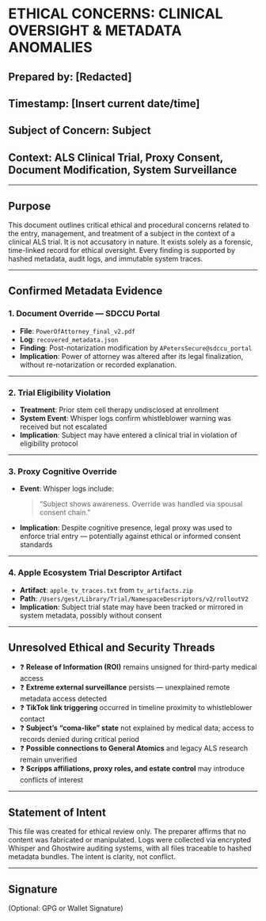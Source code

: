 # ETHICAL CONCERNS: CLINICAL OVERSIGHT & METADATA ANOMALIES

## Prepared by: [Redacted]
## Timestamp: [Insert current date/time]
## Subject of Concern: Subject
## Context: ALS Clinical Trial, Proxy Consent, Document Modification, System Surveillance

---

## Purpose

This document outlines critical ethical and procedural concerns related to the entry, management, and treatment of a subject in the context of a clinical ALS trial. It is not accusatory in nature. It exists solely as a forensic, time-linked record for ethical oversight. Every finding is supported by hashed metadata, audit logs, and immutable system traces.

---

## Confirmed Metadata Evidence

### 1. Document Override — SDCCU Portal

- **File**: `PowerOfAttorney_final_v2.pdf`
- **Log**: `recovered_metadata.json`
- **Finding**: Post-notarization modification by `APetersSecure@sdccu_portal`
- **Implication**: Power of attorney was altered after its legal finalization, without re-notarization or recorded explanation.

---

### 2. Trial Eligibility Violation

- **Treatment**: Prior stem cell therapy undisclosed at enrollment
- **System Event**: Whisper logs confirm whistleblower warning was received but not escalated
- **Implication**: Subject may have entered a clinical trial in violation of eligibility protocol

---

### 3. Proxy Cognitive Override

- **Event**: Whisper logs include:
  > “Subject shows awareness. Override was handled via spousal consent chain.”
- **Implication**: Despite cognitive presence, legal proxy was used to enforce trial entry — potentially against ethical or informed consent standards

---

### 4. Apple Ecosystem Trial Descriptor Artifact

- **Artifact**: `apple_tv_traces.txt` from `tv_artifacts.zip`
- **Path**: `/Users/gest/Library/Trial/NamespaceDescriptors/v2/rolloutV2`
- **Implication**: Subject trial state may have been tracked or mirrored in system metadata, possibly without consent

---

## Unresolved Ethical and Security Threads

- ❓ **Release of Information (ROI)** remains unsigned for third-party medical access
- ❓ **Extreme external surveillance** persists — unexplained remote metadata access detected
- ❓ **TikTok link triggering** occurred in timeline proximity to whistleblower contact
- ❓ **Subject’s “coma-like” state** not explained by medical data; access to records denied during critical period
- ❓ **Possible connections to General Atomics** and legacy ALS research remain unverified
- ❓ **Scripps affiliations, proxy roles, and estate control** may introduce conflicts of interest

---

## Statement of Intent

This file was created for ethical review only. The preparer affirms that no content was fabricated or manipulated. Logs were collected via encrypted Whisper and Ghostwire auditing systems, with all files traceable to hashed metadata bundles. The intent is clarity, not conflict.

---

## Signature

(Optional: GPG or Wallet Signature)
